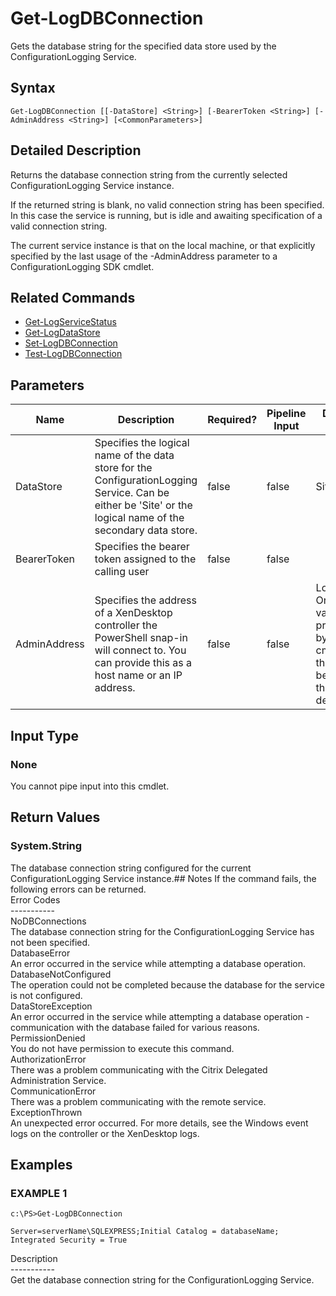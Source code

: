 ﻿# Get-LogDBConnection

   Gets the database string for the specified data store used by the ConfigurationLogging Service.

## Syntax
```
Get-LogDBConnection [[-DataStore] <String>] [-BearerToken <String>] [-AdminAddress <String>] [<CommonParameters>]
```

## Detailed Description
   Returns the database connection string from the currently selected ConfigurationLogging Service instance.

If the returned string is blank, no valid connection string has been specified. In this case the service is running, but is idle and awaiting specification of a valid connection string.

The current service instance is that on the local machine, or that explicitly specified by the last usage of the -AdminAddress parameter to a ConfigurationLogging SDK cmdlet.

## Related Commands
  * [Get-LogServiceStatus](Get-LogServiceStatus.html)
  * [Get-LogDataStore](Get-LogDataStore.html)
  * [Set-LogDBConnection](Set-LogDBConnection.html)
  * [Test-LogDBConnection](Test-LogDBConnection.html)
## Parameters

| Name   | Description | Required? | Pipeline Input | Default Value |
| --- | --- | --- | --- | --- |
| DataStore | Specifies the logical name of the data store for the ConfigurationLogging Service. Can be either be 'Site' or the logical name of the secondary data store. | false | false | Site |
| BearerToken | Specifies the bearer token assigned to the calling user | false | false |  |
| AdminAddress | Specifies the address of a XenDesktop controller the PowerShell snap-in will connect to. You can provide this as a host name or an IP address. | false | false | Localhost. Once a value is provided by any cmdlet, this value becomes the default. |

## Input Type
### None
   You cannot pipe input into this cmdlet.
## Return Values
### System.String
   The database connection string configured for the current ConfigurationLogging Service instance.## Notes
   If the command fails, the following errors can be returned.<br>    Error Codes<br>    -----------<br>    NoDBConnections<br>        The database connection string for the ConfigurationLogging Service has not been specified.<br>    DatabaseError<br>        An error occurred in the service while attempting a database operation.<br>    DatabaseNotConfigured<br>        The operation could not be completed because the database for the service is not configured.<br>    DataStoreException<br>        An error occurred in the service while attempting a database operation - communication with the database failed for various reasons.<br>    PermissionDenied<br>        You do not have permission to execute this command.<br>    AuthorizationError<br>        There was a problem communicating with the Citrix Delegated Administration Service.<br>    CommunicationError<br>        There was a problem communicating with the remote service.<br>    ExceptionThrown<br>        An unexpected error occurred.  For more details, see the Windows event logs on the controller or the XenDesktop logs.
## Examples

### EXAMPLE 1
```
c:\PS>Get-LogDBConnection

Server=serverName\SQLEXPRESS;Initial Catalog = databaseName;  Integrated Security = True
```
   Description<br>-----------<br>Get the database connection string for the ConfigurationLogging Service.
